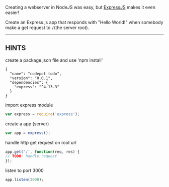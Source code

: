 Creating a webserver in NodeJS was easy, but [ExpressJS](http://expressjs.com/) makes it even easier!

Create an Express.js app that responds with "Hello World!" when somebody make a get request to `/`(the server root).

-----------------------------

## HINTS

create a package.json file and use 'npm install'
```
{
  "name": "codepot-todo",
  "version": "0.0.1",
  "dependencies": {
    "express": "^4.13.3"
  }
}
```

import express module
```js
var express = require('express');
```

create a app (server)
```js
var app = express();
```

handle http get request on root url
```js
app.get('/', function(req, res) {
// TODO: handle request
});
```

listen to port 3000
```js
app.listen(3000);
```
